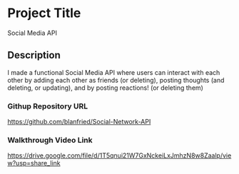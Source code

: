 # Project Title

Social Media API

## Description

I made a functional Social Media API where users can interact with each other by adding each other as friends (or deleting), posting thoughts (and deleting, or updating), and by posting reactions! (or deleting them)

### Githup Repository URL
https://github.com/blanfried/Social-Network-API

### Walkthrough Video Link
https://drive.google.com/file/d/1T5qnui21W7GxNckeiLxJmhzN8w8Zaalp/view?usp=share_link